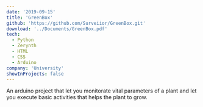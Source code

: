 ```yaml
---
date: '2019-09-15'
title: 'GreenBox'
github: 'https://github.com/Surveiior/GreenBox.git'
download: '../Documents/GreenBox.pdf'
tech:
  - Python
  - Zerynth
  - HTML
  - CSS
  - Arduino
company: 'University'
showInProjects: false
---
```


An arduino project that let you monitorate vital parameters of a plant and let you execute basic activities that helps the plant to grow.
